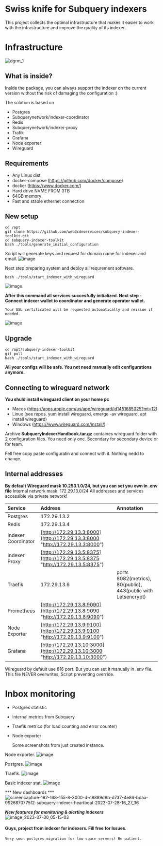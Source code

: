 # Swiss knife for Subquery indexers

This project collects the optimal infrastructure that makes it easier to work with the infrastructure and improve the quality of its indexer.


# Infrastructure
![dgrm_1](https://github.com/web3cdnservices/subquery-indexer-toolkit/assets/115787312/7e5e1bbc-cbb1-4b1a-acfb-0ebce31bac07)



## What is inside?
Inside the package, you can always support the indexer on the current version without the risk of damaging the configuration :)

The solution is based on
- Postgres
- Subquerynetwork/indexer-coordinator
- Redis
- Subquerynetwork/indexer-proxy
- Trafik
- Grafana
- Node exporter
- Wireguard

## Requirements

 - Any Linux dist
 - docker-compose (https://github.com/docker/compose)
 - docker (https://www.docker.com/)
 - Hard drive NVME FROM 3TB
 - 64GB memory
 - Fast and stable ethernet connection

## New setup
```
cd /opt
git clone https://github.com/web3cdnservices/subquery-indexer-toolkit.git
cd subquery-indexer-toolkit
bash ./tools/generate_initial_configuration
```
Script will generate keys and request for domain name for indexer and email.
![image](https://github.com/web3cdnservices/subquery-indexer-toolkit/assets/115787312/02422cd4-626a-4c53-b923-a19bc0203aae)

Next step preparing system and deploy all requrement software.
```
bash ./tools/start_indexer_with_wireguard 
```
![image](https://github.com/web3cdnservices/subquery-indexer-toolkit/assets/115787312/d0a372c3-9d5a-45c3-8fc2-17f83df748aa)

**After this command all services succesfully initialized. Next step - Connect indexer wallet to coordinator and generate operator wallet.** 
```
Your SSL certificated will be requested automatically and reissue if needed.
```

![image](https://github.com/web3cdnservices/subquery-indexer-toolkit/assets/115787312/dcaba754-3669-4052-9acb-6f334acff2c4)


## Upgrade
```
cd /opt/subquery-indexer-toolkit
git pull
bash ./tools/start_indexer_with_wireguard 
```
**All your configs will be safe. You not need manually edit configurations anymore.**


## Connecting to wireguard network
**You shuld install wireguard client on your home pc**
- Macos (https://apps.apple.com/us/app/wireguard/id1451685025?mt=12)
- Linux (see repos. yum install wireguard, emerge -av wireguard, apt install wireguard)
- Windows (https://www.wireguard.com/install/)
  
Archive **SubqueryIndexerHandbook.tar.gz** containes wireguard folder with 2 configuration files.
You need only one. Secondary for secondary device or for team.

Fell free copy paste configuratin and connect with it. Nothing nedd to change.

## Internal addresses
**By default Wireguard mask 10.253.1.0/24, but you can set you own in .env file**
Internal network mask: 172.29.13.0/24
All addresses and services accessible via private network!

|  Service |  Address | Annotation |
| :------------ | :------------ | :------------ |
|  Postgres |  172.29.13.2 | |
|  Redis | 172.29.13.4  | |
| Indexer Coordinator  |  [http://172.29.13.3:8000](http://172.29.13.3:8000 "http://172.29.13.3:8000") | |
| Indexer Proxy  |  [http://172.29.13.5:8375](http://172.29.13.5:8375 "http://172.29.13.5:8375") | |
| Traefik  |  172.29.13.6 | ports 8082(metrics), 80(public), 443(public with Letsencrypt) |
| Prometheus  |  [http://172.29.13.8:9090](http://172.29.13.8:9090 "http://172.29.13.8:9090") | |
| Node Exporter  |  [http://172.29.13.9:9100](http://172.29.13.9:9100 "http://172.29.13.9:9100") | |
| Grafana  |  [http://172.29.13.10:3000](http://172.29.13.10:3000 "http://172.29.13.10:3000") | |

Wireguard by default use 816 port. But you can set it manually in .env file. This file NEVER overwrites, Script preventing override.


# Inbox monitoring
- Postgres statistic
- Internal metrics from Subquery
- Traefik metrics (for load counting and error counter)
- Node exporter

  Some screenshots from just created instance.

Node exporter.
![image](https://github.com/web3cdnservices/subquery-indexer-toolkit/assets/115787312/48db3d6a-387a-4711-8b8a-be0dfae1559d)

Postgres.
![image](https://github.com/web3cdnservices/subquery-indexer-toolkit/assets/115787312/0badd3e8-ca1e-447d-86e6-572c7694d1b2)

Traefik.
![image](https://github.com/web3cdnservices/subquery-indexer-toolkit/assets/115787312/48aae68f-7f4f-4314-aeb7-c77cca6bb816)

Basic indexer stat.
![image](https://github.com/web3cdnservices/subquery-indexer-toolkit/assets/115787312/94730cae-0c2c-4cae-8fc4-621c9808aed0)


*** New dashboards ***
![screencapture-192-168-155-8-3000-d-c8889d8b-d737-4e86-bdaa-9926870775f2-subquery-indexer-heartbeat-2023-07-28-16_27_36](https://github.com/web3cdnservices/subquery-indexer-toolkit/assets/115787312/949b1738-0ca3-4dbe-a699-03a92b89756c)

***New features for monitoring & alerting indexers***
![image_2023-07-30_05-15-03](https://github.com/web3cdnservices/subquery-indexer-toolkit/assets/115787312/299320f7-42f4-4a98-baaf-b3b1f738aa26)



  #### Guys, project from indexer for indexers. Fill free for Issues.
  ```
  Very soon postgres migration for low space servers! Be patient.
```

